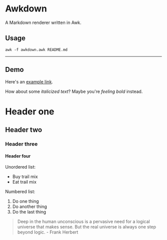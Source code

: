 # Awkdown

A Markdown renderer written in Awk.

## Usage

```
awk -f awkdown.awk README.md
```

---

## Demo

Here's an [example link](https://www.mgmarlow.com/).

How about some _italicized text_? Maybe you're *feeling bold* instead.

# Header one

## Header two

### Header three

#### Header four

Unordered list:

- Buy trail mix
- Eat trail mix

Numbered list:

1. Do one thing
2. Do another thing
3. Do the last thing

> Deep in the human unconscious is a pervasive need for a logical
> universe that makes sense. But the real universe is always one step
> beyond logic. - Frank Herbert
